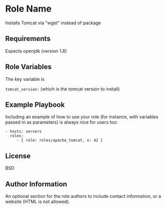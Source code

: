 Role Name
=========

Installs Tomcat via "wget" instead of package

Requirements
------------

Expects openjdk (version 1.8)

Role Variables
--------------

The key variable is

`tomcat_version:` (which is the tomcat version to install)

Example Playbook
----------------

Including an example of how to use your role (for instance, with variables
passed in as parameters) is always nice for users too:

    - hosts: servers
      roles:
         - { role: roles/apache_tomcat, x: 42 }

License
-------

BSD

Author Information
------------------

An optional section for the role authors to include contact information, or a
website (HTML is not allowed).
